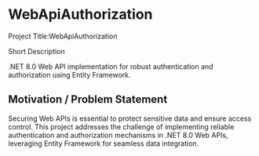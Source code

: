 # WebApiAuthorization

 Project Title:WebApiAuthorization

 Short Description

.NET 8.0 Web API implementation for robust authentication and authorization using Entity Framework.



## Motivation / Problem Statement

Securing Web APIs is essential to protect sensitive data and ensure access control. This project addresses the challenge of implementing reliable authentication and authorization mechanisms in .NET 8.0 Web APIs, leveraging Entity Framework for seamless data integration.

